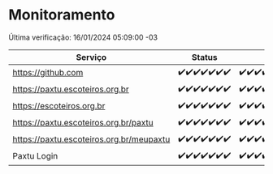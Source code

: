 # Monitoramento

Última verificação: 16/01/2024 05:09:00 -03

|Serviço|Status|Últimas 24h|
|---|---|---|
|https://github.com|<span title="2024-01-09: OK=23">✔️</span><span title="2024-01-10: OK=24">✔️</span><span title="2024-01-11: OK=24">✔️</span><span title="2024-01-12: OK=24">✔️</span><span title="2024-01-13: OK=24">✔️</span><span title="2024-01-14: OK=24">✔️</span><span title="2024-01-15: OK=8">✔️</span>|<span title="15/01/2024 05:09:00 -03 : 200">✔️</span><span title="15/01/2024 06:07:00 -03 : 200">✔️</span><span title="15/01/2024 07:07:00 -03 : 200">✔️</span><span title="15/01/2024 08:05:00 -03 : 200">✔️</span><span title="15/01/2024 09:12:00 -03 : 200">✔️</span><span title="15/01/2024 10:09:00 -03 : 200">✔️</span><span title="15/01/2024 11:06:00 -03 : 200">✔️</span><span title="15/01/2024 12:06:00 -03 : 200">✔️</span><span title="15/01/2024 13:07:00 -03 : 200">✔️</span><span title="15/01/2024 14:04:00 -03 : 200">✔️</span><span title="15/01/2024 15:08:00 -03 : 200">✔️</span><span title="15/01/2024 16:03:00 -03 : 200">✔️</span><span title="15/01/2024 17:06:00 -03 : 200">✔️</span><span title="15/01/2024 18:04:00 -03 : 200">✔️</span><span title="15/01/2024 19:05:00 -03 : 200">✔️</span><span title="15/01/2024 20:06:00 -03 : 200">✔️</span><span title="15/01/2024 21:31:00 -03 : 200">✔️</span><span title="15/01/2024 22:49:00 -03 : 200">✔️</span><span title="15/01/2024 23:22:00 -03 : 200">✔️</span><span title="16/01/2024 00:07:00 -03 : 200">✔️</span><span title="16/01/2024 01:08:00 -03 : 200">✔️</span><span title="16/01/2024 02:06:00 -03 : 200">✔️</span><span title="16/01/2024 03:09:00 -03 : 200">✔️</span><span title="16/01/2024 04:06:00 -03 : 200">✔️</span><span title="16/01/2024 05:09:00 -03 : 200">✔️</span>|
|https://paxtu.escoteiros.org.br|<span title="2024-01-09: OK=23">✔️</span><span title="2024-01-10: OK=24">✔️</span><span title="2024-01-11: OK=24">✔️</span><span title="2024-01-12: OK=24">✔️</span><span title="2024-01-13: OK=24">✔️</span><span title="2024-01-14: OK=24">✔️</span><span title="2024-01-15: OK=8">✔️</span>|<span title="15/01/2024 05:09:00 -03 : 200">✔️</span><span title="15/01/2024 06:07:00 -03 : 200">✔️</span><span title="15/01/2024 07:07:00 -03 : 200">✔️</span><span title="15/01/2024 08:05:00 -03 : 200">✔️</span><span title="15/01/2024 09:12:00 -03 : 200">✔️</span><span title="15/01/2024 10:09:00 -03 : 200">✔️</span><span title="15/01/2024 11:06:00 -03 : 200">✔️</span><span title="15/01/2024 12:06:00 -03 : 200">✔️</span><span title="15/01/2024 13:07:00 -03 : 200">✔️</span><span title="15/01/2024 14:04:00 -03 : 200">✔️</span><span title="15/01/2024 15:08:00 -03 : 200">✔️</span><span title="15/01/2024 16:03:00 -03 : 200">✔️</span><span title="15/01/2024 17:06:00 -03 : 200">✔️</span><span title="15/01/2024 18:04:00 -03 : 200">✔️</span><span title="15/01/2024 19:05:00 -03 : 200">✔️</span><span title="15/01/2024 20:06:00 -03 : 200">✔️</span><span title="15/01/2024 21:31:00 -03 : 200">✔️</span><span title="15/01/2024 22:49:00 -03 : 200">✔️</span><span title="15/01/2024 23:22:00 -03 : 200">✔️</span><span title="16/01/2024 00:07:00 -03 : 200">✔️</span><span title="16/01/2024 01:08:00 -03 : 200">✔️</span><span title="16/01/2024 02:06:00 -03 : 200">✔️</span><span title="16/01/2024 03:09:00 -03 : 200">✔️</span><span title="16/01/2024 04:06:00 -03 : 200">✔️</span><span title="16/01/2024 05:09:00 -03 : 200">✔️</span>|
|https://escoteiros.org.br|<span title="2024-01-09: OK=23">✔️</span><span title="2024-01-10: OK=24">✔️</span><span title="2024-01-11: OK=24">✔️</span><span title="2024-01-12: OK=24">✔️</span><span title="2024-01-13: OK=24">✔️</span><span title="2024-01-14: OK=24">✔️</span><span title="2024-01-15: OK=8">✔️</span>|<span title="15/01/2024 05:09:00 -03 : 200">✔️</span><span title="15/01/2024 06:07:00 -03 : 200">✔️</span><span title="15/01/2024 07:07:00 -03 : 200">✔️</span><span title="15/01/2024 08:05:00 -03 : 200">✔️</span><span title="15/01/2024 09:12:00 -03 : 200">✔️</span><span title="15/01/2024 10:09:00 -03 : 200">✔️</span><span title="15/01/2024 11:06:00 -03 : 200">✔️</span><span title="15/01/2024 12:06:00 -03 : 200">✔️</span><span title="15/01/2024 13:07:00 -03 : 200">✔️</span><span title="15/01/2024 14:04:00 -03 : 200">✔️</span><span title="15/01/2024 15:08:00 -03 : 200">✔️</span><span title="15/01/2024 16:03:00 -03 : 200">✔️</span><span title="15/01/2024 17:06:00 -03 : 200">✔️</span><span title="15/01/2024 18:04:00 -03 : 200">✔️</span><span title="15/01/2024 19:05:00 -03 : 200">✔️</span><span title="15/01/2024 20:06:00 -03 : 200">✔️</span><span title="15/01/2024 21:31:00 -03 : 200">✔️</span><span title="15/01/2024 22:49:00 -03 : 200">✔️</span><span title="15/01/2024 23:22:00 -03 : 200">✔️</span><span title="16/01/2024 00:07:00 -03 : 200">✔️</span><span title="16/01/2024 01:08:00 -03 : 200">✔️</span><span title="16/01/2024 02:06:00 -03 : 200">✔️</span><span title="16/01/2024 03:09:00 -03 : 200">✔️</span><span title="16/01/2024 04:06:00 -03 : 200">✔️</span><span title="16/01/2024 05:09:00 -03 : 200">✔️</span>|
|https://paxtu.escoteiros.org.br/paxtu|<span title="2024-01-09: OK=23">✔️</span><span title="2024-01-10: OK=24">✔️</span><span title="2024-01-11: OK=24">✔️</span><span title="2024-01-12: OK=24">✔️</span><span title="2024-01-13: OK=24">✔️</span><span title="2024-01-14: OK=24">✔️</span><span title="2024-01-15: OK=8">✔️</span>|<span title="15/01/2024 05:09:00 -03 : 200">✔️</span><span title="15/01/2024 06:07:00 -03 : 200">✔️</span><span title="15/01/2024 07:07:00 -03 : 200">✔️</span><span title="15/01/2024 08:05:00 -03 : 200">✔️</span><span title="15/01/2024 09:12:00 -03 : 200">✔️</span><span title="15/01/2024 10:09:00 -03 : 200">✔️</span><span title="15/01/2024 11:06:00 -03 : 200">✔️</span><span title="15/01/2024 12:06:00 -03 : 200">✔️</span><span title="15/01/2024 13:07:00 -03 : 200">✔️</span><span title="15/01/2024 14:04:00 -03 : 200">✔️</span><span title="15/01/2024 15:08:00 -03 : 200">✔️</span><span title="15/01/2024 16:03:00 -03 : 200">✔️</span><span title="15/01/2024 17:06:00 -03 : 200">✔️</span><span title="15/01/2024 18:04:00 -03 : 200">✔️</span><span title="15/01/2024 19:05:00 -03 : 200">✔️</span><span title="15/01/2024 20:06:00 -03 : 200">✔️</span><span title="15/01/2024 21:31:00 -03 : 200">✔️</span><span title="15/01/2024 22:49:00 -03 : 200">✔️</span><span title="15/01/2024 23:22:00 -03 : 200">✔️</span><span title="16/01/2024 00:07:00 -03 : 200">✔️</span><span title="16/01/2024 01:08:00 -03 : 200">✔️</span><span title="16/01/2024 02:06:00 -03 : 200">✔️</span><span title="16/01/2024 03:09:00 -03 : 200">✔️</span><span title="16/01/2024 04:06:00 -03 : 200">✔️</span><span title="16/01/2024 05:09:00 -03 : 200">✔️</span>|
|https://paxtu.escoteiros.org.br/meupaxtu|<span title="2024-01-09: OK=23">✔️</span><span title="2024-01-10: OK=24">✔️</span><span title="2024-01-11: OK=24">✔️</span><span title="2024-01-12: OK=24">✔️</span><span title="2024-01-13: OK=24">✔️</span><span title="2024-01-14: OK=24">✔️</span><span title="2024-01-15: OK=8">✔️</span>|<span title="15/01/2024 05:09:00 -03 : 200">✔️</span><span title="15/01/2024 06:07:00 -03 : 200">✔️</span><span title="15/01/2024 07:07:00 -03 : 200">✔️</span><span title="15/01/2024 08:05:00 -03 : 200">✔️</span><span title="15/01/2024 09:12:00 -03 : 200">✔️</span><span title="15/01/2024 10:09:00 -03 : 200">✔️</span><span title="15/01/2024 11:06:00 -03 : 200">✔️</span><span title="15/01/2024 12:06:00 -03 : 200">✔️</span><span title="15/01/2024 13:07:00 -03 : 200">✔️</span><span title="15/01/2024 14:04:00 -03 : 200">✔️</span><span title="15/01/2024 15:08:00 -03 : 200">✔️</span><span title="15/01/2024 16:03:00 -03 : 200">✔️</span><span title="15/01/2024 17:06:00 -03 : 200">✔️</span><span title="15/01/2024 18:04:00 -03 : 200">✔️</span><span title="15/01/2024 19:05:00 -03 : 200">✔️</span><span title="15/01/2024 20:06:00 -03 : 200">✔️</span><span title="15/01/2024 21:31:00 -03 : 200">✔️</span><span title="15/01/2024 22:49:00 -03 : 200">✔️</span><span title="15/01/2024 23:22:00 -03 : 200">✔️</span><span title="16/01/2024 00:07:00 -03 : 200">✔️</span><span title="16/01/2024 01:08:00 -03 : 200">✔️</span><span title="16/01/2024 02:06:00 -03 : 200">✔️</span><span title="16/01/2024 03:09:00 -03 : 200">✔️</span><span title="16/01/2024 04:06:00 -03 : 200">✔️</span><span title="16/01/2024 05:09:00 -03 : 200">✔️</span>|
|Paxtu Login|<span title="2024-01-09: OK=23">✔️</span><span title="2024-01-10: OK=24">✔️</span><span title="2024-01-11: OK=24">✔️</span><span title="2024-01-12: OK=24">✔️</span><span title="2024-01-13: OK=24">✔️</span><span title="2024-01-14: OK=24">✔️</span><span title="2024-01-15: OK=8">✔️</span>|<span title="15/01/2024 05:09:00 -03 : 200">✔️</span><span title="15/01/2024 06:07:00 -03 : 200">✔️</span><span title="15/01/2024 07:07:00 -03 : 200">✔️</span><span title="15/01/2024 08:05:00 -03 : 200">✔️</span><span title="15/01/2024 09:12:00 -03 : 200">✔️</span><span title="15/01/2024 10:09:00 -03 : 200">✔️</span><span title="15/01/2024 11:06:00 -03 : 200">✔️</span><span title="15/01/2024 12:06:00 -03 : 200">✔️</span><span title="15/01/2024 13:07:00 -03 : 200">✔️</span><span title="15/01/2024 14:04:00 -03 : 200">✔️</span><span title="15/01/2024 15:08:00 -03 : 200">✔️</span><span title="15/01/2024 16:03:00 -03 : 200">✔️</span><span title="15/01/2024 17:06:00 -03 : 200">✔️</span><span title="15/01/2024 18:04:00 -03 : 200">✔️</span><span title="15/01/2024 19:05:00 -03 : 200">✔️</span><span title="15/01/2024 20:06:00 -03 : 200">✔️</span><span title="15/01/2024 21:31:00 -03 : 200">✔️</span><span title="15/01/2024 22:49:00 -03 : 200">✔️</span><span title="15/01/2024 23:22:00 -03 : 200">✔️</span><span title="16/01/2024 00:07:00 -03 : 200">✔️</span><span title="16/01/2024 01:08:00 -03 : 200">✔️</span><span title="16/01/2024 02:06:00 -03 : 200">✔️</span><span title="16/01/2024 03:09:00 -03 : 200">✔️</span><span title="16/01/2024 04:06:00 -03 : 200">✔️</span><span title="16/01/2024 05:09:00 -03 : 200">✔️</span>|
